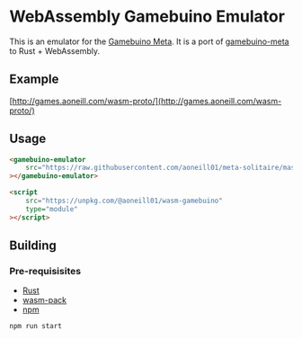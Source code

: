 # WebAssembly Gamebuino Emulator

This is an emulator for the [Gamebuino Meta](https://gamebuino.com/). It is a port of [gamebuino-meta](https://github.com/aoneill01/gamebuino-emulator) to Rust + WebAssembly.

## Example

[http://games.aoneill.com/wasm-proto/](http://games.aoneill.com/wasm-proto/)

## Usage

```html
<gamebuino-emulator
    src="https://raw.githubusercontent.com/aoneill01/meta-solitaire/master/binaries/Solitaire/SOLITAIRE.BIN"
></gamebuino-emulator>

<script
    src="https://unpkg.com/@aoneill01/wasm-gamebuino"
    type="module"
></script>
```

## Building

### Pre-requisisites

-   [Rust](https://www.rust-lang.org/tools/install)
-   [wasm-pack](https://rustwasm.github.io/wasm-pack/installer/)
-   [npm](https://www.npmjs.com/get-npm)

```
npm run start
```
